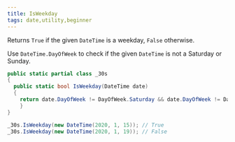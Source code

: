 ```yaml
---
title: IsWeekday
tags: date,utility,beginner
---
```


Returns `True` if the given `DateTime` is a weekday, `False` otherwise.

Use `DateTime.DayOfWeek` to check if the given `DateTime` is not a Saturday or Sunday.

```csharp
public static partial class _30s 
{
  public static bool IsWeekday(DateTime date) 
  {
    return date.DayOfWeek != DayOfWeek.Saturday && date.DayOfWeek != DayOfWeek.Sunday;
    }
}
```

```csharp
_30s.IsWeekday(new DateTime(2020, 1, 15)); // True
_30s.IsWeekday(new DateTime(2020, 1, 19)); // False
```
